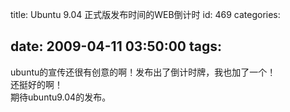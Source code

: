 title: Ubuntu 9.04 正式版发布时间的WEB倒计时
id: 469
categories:

date: 2009-04-11 03:50:00
tags:
---

ubuntu的宣传还很有创意的啊！发布出了倒计时牌，我也加了一个！
</br>还挺好的啊！
</br>期待ubuntu9.04的发布。
</br>
</br>